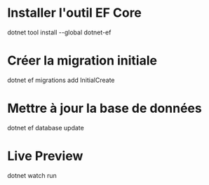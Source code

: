 # Installer l'outil EF Core
dotnet tool install --global dotnet-ef

# Créer la migration initiale
dotnet ef migrations add InitialCreate

# Mettre à jour la base de données
dotnet ef database update

# Live Preview
dotnet watch run